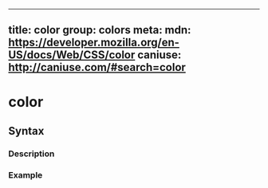
  ---
  title: color
  group: colors
  meta:
    mdn: https://developer.mozilla.org/en-US/docs/Web/CSS/color
    caniuse: http://caniuse.com/#search=color
  ---

  # color
  <!--- Introduction for color, keep it brief and set the overall context -->

  ## Syntax
  <!--- Introduce the various syntax for color -->

  ### Description
  <!--- For each major section of syntax, provide a description explaining its usage further -->

  ### Example
  <!--- Provide code examples for the syntax block you're currently describing -->